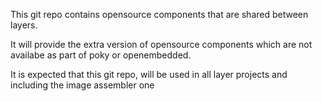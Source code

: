 This git repo contains opensource components that are shared between layers.

It will provide the extra version of opensource components which are not availabe as part of poky or openembedded.

It is expected that this git repo, will be used in all layer projects and including the image assembler one
